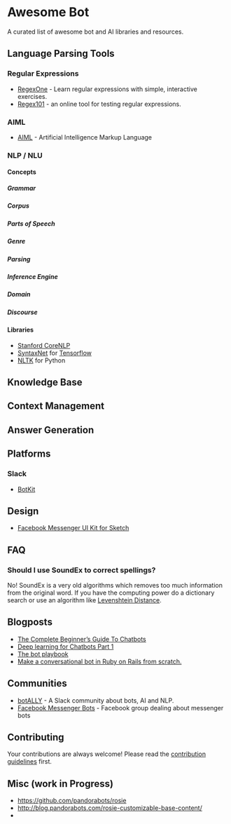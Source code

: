 # Awesome Bot

A curated list of awesome bot and AI libraries and resources.

## Language Parsing Tools

### Regular Expressions

- [RegexOne](http://regexone.com/) - Learn regular expressions with simple, interactive exercises.
- [Regex101](https://regex101.com/) - an online tool for testing regular expressions.

### AIML

- [AIML](http://www.alicebot.org/aiml.html) - Artificial Intelligence Markup Language

### NLP / NLU

#### Concepts

##### Grammar
##### Corpus
##### Parts of Speech
##### Genre
##### Parsing
##### Inference Engine
##### Domain
##### Discourse

#### Libraries

- [Stanford CoreNLP](http://stanfordnlp.github.io/CoreNLP/)
- [SyntaxNet](https://github.com/tensorflow/models/tree/master/syntaxnet) for [Tensorflow](https://www.tensorflow.org/)
- [NLTK](http://www.nltk.org/) for Python

## Knowledge Base

## Context Management

## Answer Generation

## Platforms

### Slack

- [BotKit](https://howdy.ai/botkit/)

## Design

- [Facebook Messenger UI Kit for Sketch](http://www.sketchappsources.com/free-source/1952-facebook-messenger-ui-kit-chatbots-sketch-freebie-resource.html)

## FAQ

### Should I use SoundEx to correct spellings?

No! SoundEx is a very old algorithms which removes too much information from the original word. If you have the computing power do a dictionary search or use an algorithm like [Levenshtein Distance](https://en.wikipedia.org/wiki/Levenshtein_distance).

## Blogposts

- [The Complete Beginner’s Guide To Chatbots](https://chatbotsmagazine.com/the-complete-beginner-s-guide-to-chatbots-8280b7b906ca#.9w41fhku9)
- [Deep learning for Chatbots Part 1](http://www.wildml.com/2016/04/deep-learning-for-chatbots-part-1-introduction/)
- [The bot playbook](https://chatbotsmagazine.com/the-bot-playbook-7bb6d181a6a9#.fbtr2m3b3)
- [Make a conversational bot in Ruby on Rails from scratch.](http://dreamingechoes.github.io/bot/ruby/rails/conversational-bot-ruby-on-rails/)
## Communities

- [botALLY](http://slack.botally.net/) - A Slack community about bots, AI and NLP.
- [Facebook Messenger Bots](https://www.facebook.com/groups/botsformessenger/) - Facebook group dealing about messenger bots

## Contributing

Your contributions are always welcome! Please read the [contribution guidelines](contributing.md) first.

## Misc (work in Progress)

- https://github.com/pandorabots/rosie
- http://blog.pandorabots.com/rosie-customizable-base-content/
-
